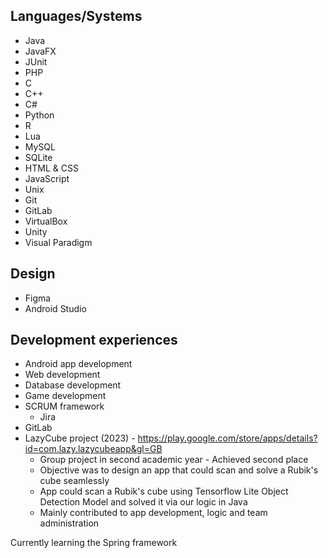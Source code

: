 ## Languages/Systems
- Java
- JavaFX
- JUnit
- PHP
- C
- C++
- C#
- Python
- R
- Lua
- MySQL
- SQLite
- HTML & CSS
- JavaScript
- Unix
- Git
- GitLab
- VirtualBox
- Unity
- Visual Paradigm

## Design
- Figma
- Android Studio

## Development experiences
- Android app development
- Web development
- Database development
- Game development
- SCRUM framework
  - Jira
- GitLab
- LazyCube project (2023) - https://play.google.com/store/apps/details?id=com.lazy.lazycubeapp&gl=GB
  - Group project in second academic year - Achieved second place
  - Objective was to design an app that could scan and solve a Rubik's cube seamlessly
  - App could scan a Rubik's cube using Tensorflow Lite Object Detection Model and solved it via our logic in Java
  - Mainly contributed to app development, logic and team administration

 Currently learning the Spring framework
